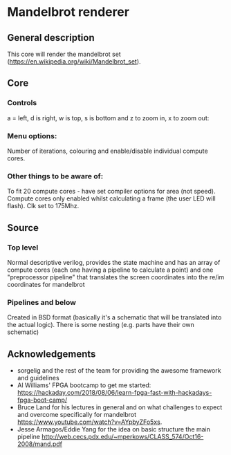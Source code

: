 # Mandelbrot renderer

## General description
This core will render the mandelbrot set (https://en.wikipedia.org/wiki/Mandelbrot_set).

## Core 
### Controls

a = left, d is right, w is top, s is bottom and z to zoom in, x to zoom out:

### Menu options:
Number of iterations, colouring and enable/disable individual compute cores.

### Other things to be aware of:
To fit 20 compute cores - have set compiler options for area (not speed). Compute cores only enabled whilst calculating a frame (the user LED will flash). Clk set to 175Mhz.

## Source
### Top level
Normal descriptive verilog, provides the state machine and has an array of compute cores (each one having a pipeline to calculate a point) and one "preprocessor pipeline" that translates the screen coordinates into the re/im coordinates for mandelbrot

### Pipelines and below
Created in BSD format (basically it's a schematic that will be translated into the actual logic). There is some nesting (e.g. parts have their own schematic)

## Acknowledgements
* sorgelig and the rest of the team for providing the awesome framework and guidelines
* Al Williams' FPGA bootcamp to get me started: https://hackaday.com/2018/08/06/learn-fpga-fast-with-hackadays-fpga-boot-camp/
* Bruce Land for his lectures in general and on what challenges to expect and overcome specifically for mandelbrot https://www.youtube.com/watch?v=AYpbyZFo5xs.
* Jesse Armagos/Eddie Yang for the idea on basic structure the main pipeline http://web.cecs.pdx.edu/~mperkows/CLASS_574/Oct16-2008/mand.pdf
